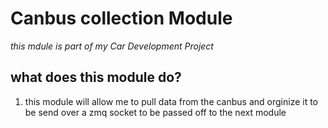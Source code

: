 # Canbus collection Module 

*this mdule is part of my Car Development Project*

## what does this module do?
1. this module will allow me to pull data from the canbus and orginize it to be send over a zmq socket to be passed off to the next module

